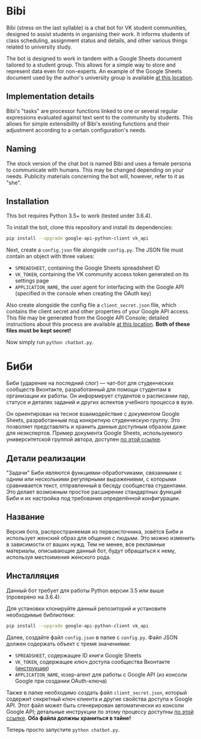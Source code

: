 # Bibi

Bibi (stress on the last syllable) is a chat bot for VK student communities,
designed to assist students in organising their work. It informs students of
class scheduling, assignment status and details, and other various things
related to university study.

The bot is designed to work in tandem with a Google Sheets document tailored to
a student group. This allows for a simple way to store and represent data
even for non-experts. An example of the Google Sheets document used by the
author's university group is available [at this location](https://docs.google.com/spreadsheets/d/1XThwpYn9mhiAJ-mUf6LOxLCIE5ysCfKbbSNB4a-AQ_4/edit?usp=sharing).

## Implementation details

Bibi's "tasks" are processor functions linked to one or several regular
expressions evaluated against text sent to the community by students. This
allows for simple extensibility of Bibi's existing functions and their
adjustment according to a certain configuration's needs.

## Naming

The stock version of the chat bot is named Bibi and uses a female persona to
communicate with humans. This may be changed depending on your needs. Publicity
materials concerning the bot will, however, refer to it as "she".

## Installation

This bot requires Python 3.5+ to work (tested under 3.6.4).

To install the bot, clone this repository and install its dependencies:

```bash
pip install --upgrade google-api-python-client vk_api
```

Next, create a `config.json` file alongside `config.py`. The JSON file must
contain an object with three values:
- `SPREADSHEET`, containing the Google Sheets spreadsheet ID
- `VK_TOKEN`, containing the VK community access token generated on its settings
page
- `APPLICATION_NAME`, the user agent for interfacing with the Google API
(specified in the console when creating the OAuth key)

Also create alongside the config file a `client_secret.json` file, which
contains the client secret and other properties of your Google API access. This
file may be generated from the Google API Console; detailed instructions about
this process are available [at this location](https://developers.google.com/sheets/api/quickstart/python#step_1_turn_on_the_api_name).
**Both of these files must be kept secret!**

Now simply run `python chatbot.py`.

# Биби

Биби (ударение на последний слог) — чат-бот для студенческих сообществ
Вконтакте, разработанный для помощи студентам в организации их работы. Он
информирует студентов о расписании пар, статусе и деталях заданий и других
аспектов учебного процесса в вузе.

Он ориентирован на тесное взаимодействие с документом Google Sheets,
разработанным под конкретную студенческую группу. Это позволяет представлять и
хранить данные доступным образом даже для неэкспертов. Пример документа
Google Sheets, используемого университетской группой автора, доступен
[по этой ссылке](https://docs.google.com/spreadsheets/d/1XThwpYn9mhiAJ-mUf6LOxLCIE5ysCfKbbSNB4a-AQ_4/edit?usp=sharing).

## Детали реализации

"Задачи" Биби являются функциями-обработчиками, связанными с одним или
несколькими регулярными выражениями, с которыми сравнивается текст, отправленный
в беседу сообщества студентами. Это делает возможным простое расширение
стандартных функций Биби и их настройка под требования определённой
конфигурации.

## Название

Версия бота, распространяемая из первоисточника, зовётся Биби и использует
женский образ для общения с людьми. Это можно изменить в зависимости от ваших
нужд. Тем не менее, все рекламные материалы, описывающие данный бот, будут
обращаться к нему, используя местоимения женского рода.

## Инсталляция

Данный бот требует для работы Python версии 3.5 или выше (проверено на 3.6.4).

Для установки клонируйте данный репозиторий и установите необходимые библиотеки:

```bash
pip install --upgrade google-api-python-client vk_api
```

Далее, создайте файл `config.json` в папке с `config.py`. Файл JSON должен
содержать объект с тремя значениями:
- `SPREADSHEET`, содержащее ID книги Google Sheets
- `VK_TOKEN`, содержащее ключ доступа сообщества Вконтакте ([инструкции](https://vk.com/dev/access_token?f=2.%20%D0%9A%D0%BB%D1%8E%D1%87%20%D0%B4%D0%BE%D1%81%D1%82%D1%83%D0%BF%D0%B0%20%D1%81%D0%BE%D0%BE%D0%B1%D1%89%D0%B5%D1%81%D1%82%D0%B2%D0%B0))
- `APPLICATION_NAME`, юзер-агент для работы с Google API (из консоли Google
при создании OAuth-ключа)

Также в папке необходимо создать файл `client_secret.json`, который содержит
секретный ключ клиента и другие свойства доступа к Google API. Этот файл может
быть сгенерирован автоматически из консоли Google API; детальные инструкции по
этому процессу доступны [по этой ссылке](https://developers.google.com/sheets/api/quickstart/python#step_1_turn_on_the_api_name).
**Оба файла должны храниться в тайне!**

Теперь просто запустите `python chatbot.py`.